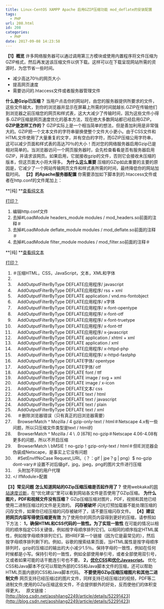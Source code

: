 ```yaml
---
title: Linux-CentOS XAMPP Apache 启用GZIP压缩功能 mod_deflate的安装配置
tags:
  - PHP
url: 208.html
id: 208
categories:
  - PHP
date: 2017-09-08 14:23:58
---
```


**【1】概览** 许多网络服务器可以通过调用第三方模块或使用内置程序将文件压缩为GZIP格式，然后再发送该压缩文件以供下载。这样可以在下载呈现网站所需的资源时，为您节省一些时间。

*   减少高达70％的网页大小
*   提高网页速度
*   需要访问的.htaccess文件或者服务器管理文件

**什么是Gzip已压缩？** 当用户点击你的网站时，由您的服务器提供所要求的文件，这些文件越大，到你的浏览器并显示在屏幕上所需的时间就越长.GZIP在传输他们到浏览器之前压缩您的网页和样式表，这大大减少了传输时间，因为这些文件小得多.GZIP压缩是网页速度优化的基本方法，现在绝大多数网站都已经启用GZIP。 **GZIP是怎样工作的？** GZIP实际上是一个相当简单的想法，但是善加利用是非常强大的。GZIP把一个文本文件的字符串替换使整个文件大小更小。由于CSS文件和HTML文件使用了大量重复的文字，并有空白的字符，而GZIP压缩公用字符串，这可以减少页面和样式表的高达70％的大小！而对您的网络服务器启用Gzip已是相对简单的。当浏览器访问一个网页服务器时，会先检查看看是否有服务器启用GZIP，并请求该网页。如果启用，它就接收gzip的文件，否则它会接收未压缩的版本，但这页面大小将大得多。 **为什么这么重要** 压缩的GZip如此重要的主要的原因是，它减少了一个网站传输网页文件和样式表所需的时间，最终降低你的网站加载时间。 **【2】的Apache服务器配置** 你需要添加如下脚本到的.htaccess文件或者在http.conf的文件尾加上：

**\[纯\] **[查看纯](http://blog.csdn.net/aoshilang2249/article/details/52291423# "查看纯文本")[文本](http://blog.csdn.net/aoshilang2249/article/details/52291423# "复制")

[打印](http://blog.csdn.net/aoshilang2249/article/details/52291423# "打印")[？](http://blog.csdn.net/aoshilang2249/article/details/52291423# "？")

1.  编辑http.conf文件
2.  去掉#LoadModule headers\_module modules / mod\_headers.so前面的注释＃
3.  去掉#LoadModule deflate\_module modules / mod\_deflate.so前面的注释＃
4.  去掉#LoadModule filter\_module modules / mod\_filter.so前面的注释＃

**\[纯\] **[查看纯](http://blog.csdn.net/aoshilang2249/article/details/52291423# "查看纯文本")[文本](http://blog.csdn.net/aoshilang2249/article/details/52291423# "复制")

[打印](http://blog.csdn.net/aoshilang2249/article/details/52291423# "打印")[？](http://blog.csdn.net/aoshilang2249/article/details/52291423# "？")

1.  ＃压缩HTML，CSS，JavaScript，文本，XML和字体
2.  <IfModule mod_deflate.c>
3.      AddOutputFilterByType DEFLATE应用程序/ javascript
4.      AddOutputFilterByType DEFLATE应用程序/ rss + xml
5.      AddOutputFilterByType DEFLATE application / vnd.ms-fontobject
6.      AddOutputFilterByType DEFLATE应用程序/ x字体
7.      AddOutputFilterByType DEFLATE应用程序/ x-font-opentype
8.      AddOutputFilterByType DEFLATE应用程序/ x-font-otf
9.      AddOutputFilterByType DEFLATE应用程序/ x-font-truetype
10.      AddOutputFilterByType DEFLATE应用程序/ x-font-ttf
11.      AddOutputFilterByType DEFLATE应用程序/ x-javascript
12.      AddOutputFilterByType DEFLATE application / xhtml + xml
13.      AddOutputFilterByType DEFLATE application / xml
14.      AddOutputFilterByType DEFLATE应用程序/ x-httpd-php
15.      AddOutputFilterByType DEFLATE应用程序/ x-httpd-fastphp
16.      AddOutputFilterByType DEFLATE字体/ opentype
17.      AddOutputFilterByType DEFLATE字体/ otf
18.      AddOutputFilterByType DEFLATE font / ttf
19.      AddOutputFilterByType DEFLATE image / svg + xml
20.      AddOutputFilterByType DEFLATE image / x-icon
21.      AddOutputFilterByType DEFLATE文本/ css
22.      AddOutputFilterByType DEFLATE text / html
23.      AddOutputFilterByType DEFLATE text / javascript
24.      AddOutputFilterByType DEFLATE text / plain
25.      AddOutputFilterByType DEFLATE text / xml
26.      ＃删除浏览器错误（只有真正的旧浏览器需要）
27.      BrowserMatch ^ Mozilla / 4 gzip-only-text / html＃Netscape 4.x有一些问题，所以只压缩文件类型是text / html的
28.      BrowserMatch ^ Mozilla / 4 \ .0 \[678\] no-gzip＃Netscape 4.06-4.08有更多的问题，所以不开启压缩
29.      BrowserMatch \ bMSIE！no-gzip！gzip-only-text / html＃但IE浏览器会伪装成Netscape，是事实上它没有问题
30.      #SetEnvIfNoCase Request_URI。（？：gif | jpe？g | png）$ no-gzip dont-vary＃设置不对后缀gif，jpg，jpeg，png的图片文件进行压缩
31.      头附加不同的用户代理
32.  </ IfModule>配置

**【3】常见问题** **怎么知道网站的GZip压缩压缩是否起作用了？** 使用webkaka的[网站速度诊断](http://pagespeed.webkaka.com/)，在“优化建议”里可以看到网站各文件是否使用了GZip压缩。 **为什么图片，PDF和视频文件没有压缩？** GZip压缩压缩对图片，PDF，视频和其他已经使用二进制压缩过的文件是无效的。 **闪存被破坏** 闪光灯预加载器不能处理压缩的闪存文件，如果你已经压缩的闪存被破坏了，请不要压缩闪存文件。 **【4】建议** **把网页内容写得使压缩更有效** 为了使用你的网页内容得到更好的压缩，请参照如下方法： **1，确保HTML和CSS代码的一致性。为了实现一致性** 在可能的情况以相同的顺序指定CSS关键值，例如按字母顺序排列它们。以相同的顺序指定HTML属性，例如按字母顺序排列它们。把HREF第一个链接（因为它是最常见的），然后按字母顺序排列剩下的。例如，谷歌的搜索结果页面，当HTML属性是按字母顺序排列时，gzip的压缩过的输出的大小减少1.5％。保持字母的一致性，例如在任何时候都是小写。保持引号的一致性，例如全部使用单引号，或者全部使用双引号，又或者如果可能的话干脆连引号也不要。 **2，[优化CSS](http://pagespeed.webkaka.com/youhua/css/)和[优化Javascript](http://pagespeed.webkaka.com/youhua/js/)。** 优化CSS和Java脚本不仅可以帮助外部的CSS和Java脚本文件的压缩，还可以帮助HTML页面内嵌的CSS和Java脚本代码。 **不要使用GZip压缩压缩图片和其他二进制文件** 网页支持已经压缩过的图片文件，同样支持已经压缩过的视频，PDF等二进制文件;使用的GZip压缩这些文件，不会提供额外的好处，反而使他们的体积变得更大。   原文链接：[http://blog.csdn.net/aoshilang2249/article/details/52291423](http://blog.csdn.net/aoshilang2249/article/details/52291423)
